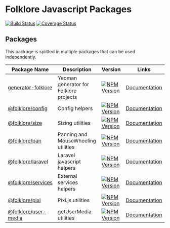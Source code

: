 Folklore Javascript Packages
============

[![Build Status](https://travis-ci.org/Folkloreatelier/folklore-js.svg?branch=master)](https://travis-ci.org/Folkloreatelier/folklore-js)
[![Coverage Status](https://coveralls.io/repos/github/Folkloreatelier/folklore-js/badge.svg?branch=master)](https://coveralls.io/github/Folkloreatelier/folklore-js?branch=master)

## Packages
This package is splitted in multiple packages that can be used independently.

| Package Name | Description | Version | Links |
| ------------ | ----------- | ------- | ----- |
| [generator-folklore](https://github.com/folkloreinc/folklore-js/tree/master/packages/generator-folklore) | Yeoman generator for Folklore projects | [![NPM Version](https://badge.fury.io/js/generator-folklore.svg)](https://www.npmjs.com/package/generator-folklore) | [Documentation](https://github.com/folkloreinc/folklore-js/tree/master/packages/generator-folklore/) |
| [@folklore/config](https://github.com/folkloreinc/folklore-js/tree/master/packages/config) | Config helpers | [![NPM Version](https://badge.fury.io/js/%40folklore%2Fconfig.svg)](https://www.npmjs.com/package/@folklore/config) |  [Documentation](https://github.com/folkloreinc/folklore-js/tree/master/packages/config/) |
| [@folklore/size](https://github.com/folkloreinc/folklore-js/tree/master/packages/size) | Sizing utilities | [![NPM Version](https://badge.fury.io/js/%40folklore%2Fsize.svg)](https://www.npmjs.com/package/@folklore/size) |  [Documentation](https://github.com/folkloreinc/folklore-js/tree/master/packages/size/) |
| [@folklore/pan](https://github.com/folkloreinc/folklore-js/tree/master/packages/pan) | Panning and MouseWheeling utilities | [![NPM Version](https://badge.fury.io/js/%40folklore%2Fpan.svg)](https://www.npmjs.com/package/@folklore/pan) |  [Documentation](https://github.com/folkloreinc/folklore-js/tree/master/packages/pan/) |
| [@folklore/laravel](https://github.com/folkloreinc/folklore-js/tree/master/packages/laravel) | Laravel javascript helpers | [![NPM Version](https://badge.fury.io/js/%40folklore%2Flaravel.svg)](https://www.npmjs.com/package/@folklore/laravel) |  [Documentation](https://github.com/folkloreinc/folklore-js/tree/master/packages/laravel/) |
| [@folklore/services](https://github.com/folkloreinc/folklore-js/tree/master/packages/services) | External services helpers | [![NPM Version](https://badge.fury.io/js/%40folklore%2Fservices.svg)](https://www.npmjs.com/package/@folklore/services) |  [Documentation](https://github.com/folkloreinc/folklore-js/tree/master/packages/services/) |
| [@folklore/pixi](https://github.com/folkloreinc/folklore-js/tree/master/packages/pixi) | Pixi.js utilities | [![NPM Version](https://badge.fury.io/js/%40folklore%2Fpixi.svg)](https://www.npmjs.com/package/@folklore/pixi) |  [Documentation](https://github.com/folkloreinc/folklore-js/tree/master/packages/pixi/) |
| [@folklore/user-media](https://github.com/folkloreinc/folklore-js/tree/master/packages/user-media) | getUserMedia utilities | [![NPM Version](https://badge.fury.io/js/%40folklore%2Fuser-media.svg)](https://www.npmjs.com/package/@folklore/user-media) |  [Documentation](https://github.com/folkloreinc/folklore-js/tree/master/packages/user-media/) |
